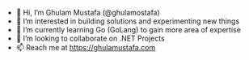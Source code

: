 - 👋 Hi, I’m Ghulam Mustafa (@ghulamostafa)
- 👀 I’m interested in building solutions and experimenting new things
- 🌱 I’m currently learning Go (GoLang) to gain more area of expertise
- 💞️ I’m looking to collaborate on .NET Projects
- 📫 Reach me at https://ghulamustafa.com

<!---
ghulamostafa/ghulamostafa is a ✨ special ✨ repository because its `README.md` (this file) appears on your GitHub profile.
You can click the Preview link to take a look at your changes.
--->
